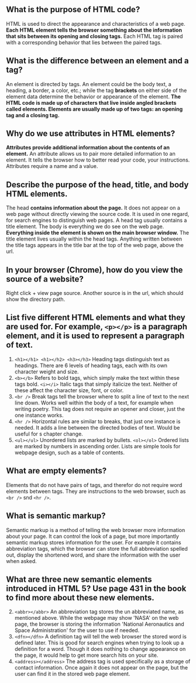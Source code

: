 ## What is the purpose of HTML code? ##
  HTML is used to direct the appearance and characteristics of a web page. **Each HTML element tells the browser something about the information that sits between its opening and closing tags.** Each HTML tag is paired with a corresponding behavior that lies between the paired tags.
##  What is the difference between an element and a tag? ##
  An element is directed by tags. An element could be the body text, a heading, a border, a color, etc.; while the tag **brackets** on either side of the element data determine the behavior or appearance of the element. **The HTML code is made up of characters that live inside angled brackets called elements. Elements are usually made up of two tags: an opening tag and a closing tag.**
##  Why do we use attributes in HTML elements? ##
  **Attributes provide additional information about the contents of an element.** An attribute allows us to pair more detailed information to an element. It tells the browser how to better read your code, your instructions. Attributes require a name and a value.
##  Describe the purpose of the head, title, and body HTML elements. ##
  The head **contains information about the page.** It does not appear on a web page without directly viewing the source code. It is used in one regard, for search engines to distinguish web pages. A head tag usually contains a title element. The body is everything we do see on the web page. **Everything inside the element is shown on the main browser window.** The title element lives usually within the head tags. Anything written between the title tags appears in the title bar at the top of the web page, above the url.
##  In your browser (Chrome), how do you view the source of a website? ##
  Right click + view page source. Another source is in the url, which should show the directory path.
##  List five different HTML elements and what they are used for. For example, `<p></p>` is a paragraph element, and it is used to represent a paragraph of text. ##
  1. `<h1></h1> <h1></h2> <h3></h3>` Heading tags distinguish text as headings. There are 6 levels of heading tags, each with its own character weight and size.
  2. `<b></b>` Refers to bold tags, which simply make the text within these tags bold. `<i></i>` Italic tags that simply italicize the text. Neither of these affect the character size, font, or color.
  3. `<br />` Break tags tell the browser where to split a line of text to the next line down. Works well within the body of a text, for example when writing poetry. This tag does not require an opener and closer, just the one instance works.
  4. `<hr />` Horizontal rules are similar to breaks, that just one instance is needed. It adds a line between the directed bodies of text. Would be useful for s chapter change.
  5. `<ul></ul>` Unordered lists are marked by bullets. `<ol></ol>` Ordered lists are marked by numbers in ascending order. Lists are simple tools for webpage design, such as a table of contents.
##  What are empty elements? ##
  Elements that do not have pairs of tags, and therefor do not require word elements between tags. They are instructions to the web browser, such as `<br />` snd `<hr />`.
##  What is semantic markup? ##
  Semantic markup is a method of telling the web browser more information about your page. It can control the look of a page, but more importantly semantic markup stores information for the user. For example it contains abbreviation tags, which the browser can store the full abbreviation spelled out, display the shortened word, and share the information with the user when asked.
##  What are three new semantic elements introduced in HTML 5? Use page 431 in the book to find more about these new elements. ##
  2. `<abbr></abbr>` An abbreviation tag stores the un abbreviated name, as mentioned above. While the webpage may show 'NASA' on the web page, the browser is storing the information 'National Aeronautics and Space Administration' for the user to use if needed.
  1. `<dfn></dfn>` A definition tag will tell the web browser the stored word is defined later. This is good for search engines when trying to look up a definition for a word. Though it does nothing to change appearance on the page, it would help to get more search hits on your site.
  3. `<address></address>` The address tag is used specifically as a storage of contact information. Once again it does not appear on the page, but the user can find it in the stored web page element.
